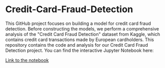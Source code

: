 # Credit-Card-Fraud-Detection
This GitHub project focuses on building a model for credit card fraud detection. Before constructing the models, we perform a comprehensive analysis of the "Credit Card Fraud Detection" dataset from Kaggle, which contains credit card transactions made by European cardholders. 
This repository contains the code and analysis for our Credit Card Fraud Detection project. You can find the interactive Jupyter Notebook here:

[Link to the notebook](https://github.com/achraflouzali/Credit-Card-Fraud-Detection/blob/main/credit-card-fraud-detection-a-hands-on-project.ipynb)
